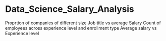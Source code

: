 # Data_Science_Salary_Analysis
Proprtion of companies of different size  Job title vs average Salary  Count of employees across experience level and enrollment type  Average salary vs Experience level
